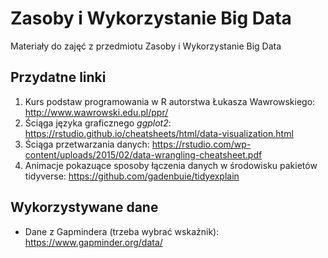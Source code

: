 # Zasoby i Wykorzystanie Big Data
Materiały do zajęć z przedmiotu Zasoby i Wykorzystanie Big Data

## Przydatne linki

1. Kurs podstaw programowania w R autorstwa Łukasza Wawrowskiego: http://www.wawrowski.edu.pl/ppr/
2. Ściąga języka graficznego *ggplot2*: https://rstudio.github.io/cheatsheets/html/data-visualization.html 
3. Ściąga przetwarzania danych: https://rstudio.com/wp-content/uploads/2015/02/data-wrangling-cheatsheet.pdf
4. Animacje pokazuące sposoby łączenia danych w środowisku pakietów tidyverse: https://github.com/gadenbuie/tidyexplain

## Wykorzystywane dane

- Dane z Gapmindera (trzeba wybrać wskaźnik): https://www.gapminder.org/data/
